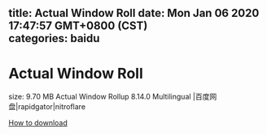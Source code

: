 
title: Actual Window Roll
date: Mon Jan 06 2020 17:47:57 GMT+0800 (CST)    
categories: baidu
---

# Actual Window Roll
size: 9.70 MB
 Actual Window Rollup 8.14.0 Multilingual |百度网盘|rapidgator|nitroflare
 

[How to download](https://bpcam.bemobtrk.com/go/2ceec3aa-1ca2-46d6-b9ff-aaa5c184517c?jno=3038)
